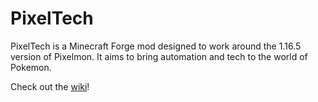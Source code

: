 # PixelTech
PixelTech is a Minecraft Forge mod designed to work around the 1.16.5 version of Pixelmon. It aims to bring automation and tech to the world of Pokemon.

Check out the [wiki](https://github.com/kxu144/PixelTech/wiki)!